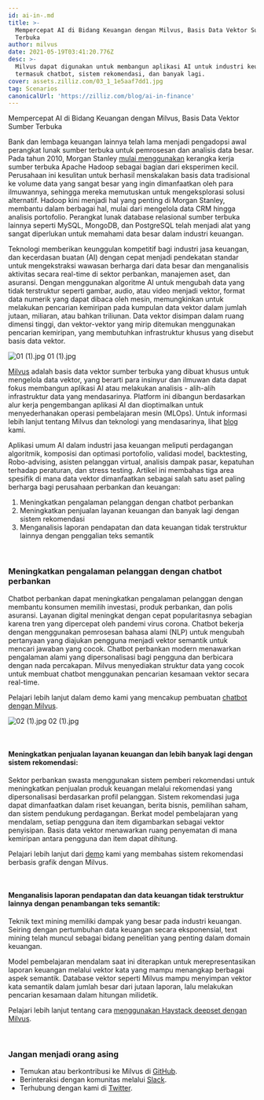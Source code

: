 ```yaml
---
id: ai-in-.md
title: >-
  Mempercepat AI di Bidang Keuangan dengan Milvus, Basis Data Vektor Sumber
  Terbuka
author: milvus
date: 2021-05-19T03:41:20.776Z
desc: >-
  Milvus dapat digunakan untuk membangun aplikasi AI untuk industri keuangan
  termasuk chatbot, sistem rekomendasi, dan banyak lagi.
cover: assets.zilliz.com/03_1_1e5aaf7dd1.jpg
tag: Scenarios
canonicalUrl: 'https://zilliz.com/blog/ai-in-finance'
---
```

<custom-h1>Mempercepat AI di Bidang Keuangan dengan Milvus, Basis Data Vektor Sumber Terbuka</custom-h1><p>Bank dan lembaga keuangan lainnya telah lama menjadi pengadopsi awal perangkat lunak sumber terbuka untuk pemrosesan dan analisis data besar. Pada tahun 2010, Morgan Stanley <a href="https://www.forbes.com/sites/tomgroenfeldt/2012/05/30/morgan-stanley-takes-on-big-data-with-hadoop/?sh=19f4f8cd16db">mulai menggunakan</a> kerangka kerja sumber terbuka Apache Hadoop sebagai bagian dari eksperimen kecil. Perusahaan ini kesulitan untuk berhasil menskalakan basis data tradisional ke volume data yang sangat besar yang ingin dimanfaatkan oleh para ilmuwannya, sehingga mereka memutuskan untuk mengeksplorasi solusi alternatif. Hadoop kini menjadi hal yang penting di Morgan Stanley, membantu dalam berbagai hal, mulai dari mengelola data CRM hingga analisis portofolio. Perangkat lunak database relasional sumber terbuka lainnya seperti MySQL, MongoDB, dan PostgreSQL telah menjadi alat yang sangat diperlukan untuk memahami data besar dalam industri keuangan.</p>
<p>Teknologi memberikan keunggulan kompetitif bagi industri jasa keuangan, dan kecerdasan buatan (AI) dengan cepat menjadi pendekatan standar untuk mengekstraksi wawasan berharga dari data besar dan menganalisis aktivitas secara real-time di sektor perbankan, manajemen aset, dan asuransi. Dengan menggunakan algoritme AI untuk mengubah data yang tidak terstruktur seperti gambar, audio, atau video menjadi vektor, format data numerik yang dapat dibaca oleh mesin, memungkinkan untuk melakukan pencarian kemiripan pada kumpulan data vektor dalam jumlah jutaan, miliaran, atau bahkan triliunan. Data vektor disimpan dalam ruang dimensi tinggi, dan vektor-vektor yang mirip ditemukan menggunakan pencarian kemiripan, yang membutuhkan infrastruktur khusus yang disebut basis data vektor.</p>
<p>
  
   <span class="img-wrapper"> <img translate="no" src="https://assets.zilliz.com/01_1_cb99f15886.jpg" alt="01 (1).jpg" class="doc-image" id="01-(1).jpg" />
   </span> <span class="img-wrapper"> <span>01 (1).jpg</span> </span></p>
<p><a href="https://github.com/milvus-io/milvus">Milvus</a> adalah basis data vektor sumber terbuka yang dibuat khusus untuk mengelola data vektor, yang berarti para insinyur dan ilmuwan data dapat fokus membangun aplikasi AI atau melakukan analisis - alih-alih infrastruktur data yang mendasarinya. Platform ini dibangun berdasarkan alur kerja pengembangan aplikasi AI dan dioptimalkan untuk menyederhanakan operasi pembelajaran mesin (MLOps). Untuk informasi lebih lanjut tentang Milvus dan teknologi yang mendasarinya, lihat <a href="https://zilliz.com/blog/Vector-Similarity-Search-Hides-in-Plain-View">blog</a> kami.</p>
<p>Aplikasi umum AI dalam industri jasa keuangan meliputi perdagangan algoritmik, komposisi dan optimasi portofolio, validasi model, backtesting, Robo-advising, asisten pelanggan virtual, analisis dampak pasar, kepatuhan terhadap peraturan, dan stress testing. Artikel ini membahas tiga area spesifik di mana data vektor dimanfaatkan sebagai salah satu aset paling berharga bagi perusahaan perbankan dan keuangan:</p>
<ol>
<li>Meningkatkan pengalaman pelanggan dengan chatbot perbankan</li>
<li>Meningkatkan penjualan layanan keuangan dan banyak lagi dengan sistem rekomendasi</li>
<li>Menganalisis laporan pendapatan dan data keuangan tidak terstruktur lainnya dengan penggalian teks semantik</li>
</ol>
<p><br/></p>
<h3 id="Enhancing-customer-experience-with-banking-chatbots" class="common-anchor-header">Meningkatkan pengalaman pelanggan dengan chatbot perbankan</h3><p>Chatbot perbankan dapat meningkatkan pengalaman pelanggan dengan membantu konsumen memilih investasi, produk perbankan, dan polis asuransi. Layanan digital meningkat dengan cepat popularitasnya sebagian karena tren yang dipercepat oleh pandemi virus corona. Chatbot bekerja dengan menggunakan pemrosesan bahasa alami (NLP) untuk mengubah pertanyaan yang diajukan pengguna menjadi vektor semantik untuk mencari jawaban yang cocok. Chatbot perbankan modern menawarkan pengalaman alami yang dipersonalisasi bagi pengguna dan berbicara dengan nada percakapan. Milvus menyediakan struktur data yang cocok untuk membuat chatbot menggunakan pencarian kesamaan vektor secara real-time.</p>
<p>Pelajari lebih lanjut dalam demo kami yang mencakup pembuatan <a href="https://zilliz.com/blog/building-intelligent-chatbot-with-nlp-and-milvus">chatbot dengan Milvus</a>.</p>
<p>
  
   <span class="img-wrapper"> <img translate="no" src="https://assets.zilliz.com/02_1_8c298c45e5.jpg" alt="02 (1).jpg" class="doc-image" id="02-(1).jpg" />
   </span> <span class="img-wrapper"> <span>02 (1).jpg</span> </span></p>
<p><br/></p>
<h4 id="Boosting-financial-services-sales-and-more-with-recommender-systems" class="common-anchor-header">Meningkatkan penjualan layanan keuangan dan lebih banyak lagi dengan sistem rekomendasi:</h4><p>Sektor perbankan swasta menggunakan sistem pemberi rekomendasi untuk meningkatkan penjualan produk keuangan melalui rekomendasi yang dipersonalisasi berdasarkan profil pelanggan. Sistem rekomendasi juga dapat dimanfaatkan dalam riset keuangan, berita bisnis, pemilihan saham, dan sistem pendukung perdagangan. Berkat model pembelajaran yang mendalam, setiap pengguna dan item digambarkan sebagai vektor penyisipan. Basis data vektor menawarkan ruang penyematan di mana kemiripan antara pengguna dan item dapat dihitung.</p>
<p>Pelajari lebih lanjut dari <a href="https://zilliz.com/blog/graph-based-recommendation-system-with-milvus">demo</a> kami yang membahas sistem rekomendasi berbasis grafik dengan Milvus.</p>
<p><br/></p>
<h4 id="Analyzing-earnings-reports-and-other-unstructured-financial-data-with-semantic-text-mining" class="common-anchor-header">Menganalisis laporan pendapatan dan data keuangan tidak terstruktur lainnya dengan penambangan teks semantik:</h4><p>Teknik text mining memiliki dampak yang besar pada industri keuangan. Seiring dengan pertumbuhan data keuangan secara eksponensial, text mining telah muncul sebagai bidang penelitian yang penting dalam domain keuangan.</p>
<p>Model pembelajaran mendalam saat ini diterapkan untuk merepresentasikan laporan keuangan melalui vektor kata yang mampu menangkap berbagai aspek semantik. Database vektor seperti Milvus mampu menyimpan vektor kata semantik dalam jumlah besar dari jutaan laporan, lalu melakukan pencarian kesamaan dalam hitungan milidetik.</p>
<p>Pelajari lebih lanjut tentang cara <a href="https://medium.com/deepset-ai/semantic-search-with-milvus-knowledge-graph-qa-web-crawlers-and-more-837451eae9fa">menggunakan Haystack deepset dengan Milvus</a>.</p>
<p><br/></p>
<h3 id="Don’t-be-a-stranger" class="common-anchor-header">Jangan menjadi orang asing</h3><ul>
<li>Temukan atau berkontribusi ke Milvus di <a href="https://github.com/milvus-io/milvus/">GitHub</a>.</li>
<li>Berinteraksi dengan komunitas melalui <a href="https://join.slack.com/t/milvusio/shared_invite/zt-e0u4qu3k-bI2GDNys3ZqX1YCJ9OM~GQ">Slack</a>.</li>
<li>Terhubung dengan kami di <a href="https://twitter.com/milvusio">Twitter</a>.</li>
</ul>
